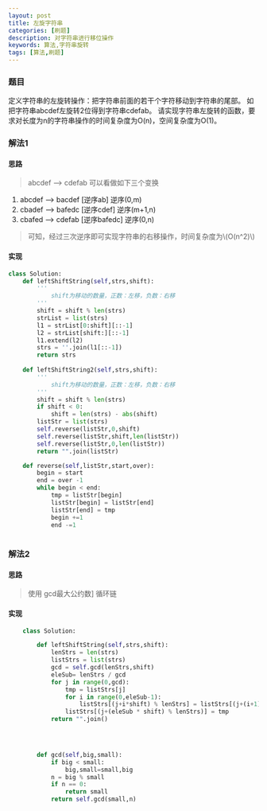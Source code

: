 ```yaml
---
layout: post
title: 左旋字符串
categories: [刷题]
description: 对字符串进行移位操作
keywords: 算法,字符串旋转
tags: [算法,刷题]
---
```


### 题目
定义字符串的左旋转操作：把字符串前面的若干个字符移动到字符串的尾部。 如把字符串abcdef左旋转2位得到字符串cdefab。 请实现字符串左旋转的函数，要求对长度为n的字符串操作的时间复杂度为O(n)，空间复杂度为O(1)。

### 解法1
#### 思路
> abcdef --> cdefab 可以看做如下三个变换

1. abcdef --> bacdef [逆序ab] 逆序(0,m)
1. cbadef --> bafedc [逆序cdef] 逆序(m+1,n)
1. cbafed --> cdefab [逆序bafedc] 逆序(0,n)

> 可知，经过三次逆序即可实现字符串的右移操作，时间复杂度为\\(O(n^2)\\)

#### 实现

```python
class Solution:
    def leftShiftString(self,strs,shift):
        '''
            shift为移动的数量，正数：左移，负数：右移
        '''
        shift = shift % len(strs)
        strList = list(strs) 
        l1 = strList[0:shift][::-1]
        l2 = strList[shift:][::-1]
        l1.extend(l2)
        strs = ''.join(l1[::-1])
        return strs
    
    def leftShiftString2(self,strs,shift):
        '''
            shift为移动的数量，正数：左移，负数：右移
        '''
        shift = shift % len(strs)
        if shift < 0:
            shift = len(strs) - abs(shift)
        listStr = list(strs)
        self.reverse(listStr,0,shift)
        self.reverse(listStr,shift,len(listStr))
        self.reverse(listStr,0,len(listStr))
        return "".join(listStr)

    def reverse(self,listStr,start,over):
        begin = start
        end = over -1
        while begin < end:
            tmp = listStr[begin]
            listStr[begin] = listStr[end]
            listStr[end] = tmp
            begin +=1 
            end -=1
 
```

### 解法2
#### 思路
> 使用 gcd最大公约数] 循环链

#### 实现
```python
    class Solution:

        def leftShiftString(self,strs,shift):
            lenStrs = len(strs)
            listStrs = list(strs)
            gcd = self.gcd(lenStrs,shift)
            eleSub= lenStrs / gcd
            for j in range(0,gcd):
                tmp = listStrs[j]
                for i in range(0,eleSub-1):
                    listStrs[(j+i*shift) % lenStrs] = listStrs[(j+(i+1)*shift) % lenStrs]
                listStrs[(j+(eleSub * shift) % lenStrs)] = tmp
            return "".join()


    

        def gcd(self,big,small):
            if big < small:
                big,small=small,big
            n = big % small
            if n == 0:
                return small
            return self.gcd(small,n)
```
